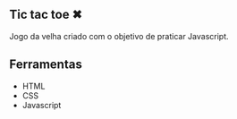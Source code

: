 ## Tic tac toe ✖
Jogo da velha criado com o objetivo de praticar Javascript.

## Ferramentas 
- HTML
- CSS
- Javascript
